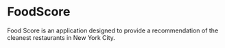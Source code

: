 # FoodScore
Food Score is an application designed to provide a recommendation of the cleanest restaurants in New York City.
